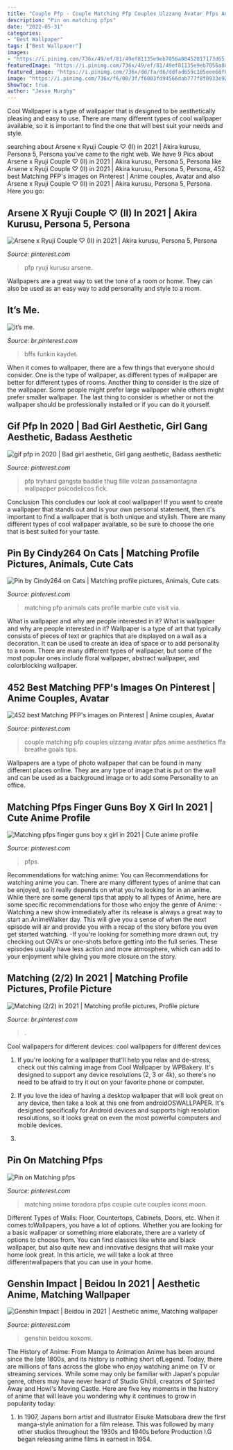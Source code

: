 ```yaml
---
title: "Couple Pfp - Couple Matching Pfp Couples Ulzzang Avatar Pfps Anime Aesthetics Ffa Breathe Goals Tips"
description: "Pin on matching pfps"
date: "2022-05-31"
categories:
- "Best Wallpaper"
tags: ["Best Wallpaper"]
images:
- "https://i.pinimg.com/736x/49/ef/81/49ef81135e9eb7056a88452817173d65.jpg"
featuredImage: "https://i.pinimg.com/736x/49/ef/81/49ef81135e9eb7056a88452817173d65.jpg"
featured_image: "https://i.pinimg.com/736x/dd/fa/d6/ddfad659c105eee68f8d1a9d751eb229.jpg"
image: "https://i.pinimg.com/736x/f6/00/3f/f6003fd94566dab777f8f0933e922736.jpg"
ShowToc: true
author: "Jesse Murphy"
---
```



Cool Wallpaper is a type of wallpaper that is designed to be aesthetically pleasing and easy to use. There are many different types of cool wallpaper available, so it is important to find the one that will best suit your needs and style.

	

		
searching about Arsene x Ryuji Couple ♡ (II) in 2021 | Akira kurusu, Persona 5, Persona you've came to the right web. We have 9 Pics about Arsene x Ryuji Couple ♡ (II) in 2021 | Akira kurusu, Persona 5, Persona like Arsene x Ryuji Couple ♡ (II) in 2021 | Akira kurusu, Persona 5, Persona, 452 best Matching PFP&#039;s images on Pinterest | Anime couples, Avatar and also Arsene x Ryuji Couple ♡ (II) in 2021 | Akira kurusu, Persona 5, Persona. Here you go:
		
    
## Arsene X Ryuji Couple ♡ (II) In 2021 | Akira Kurusu, Persona 5, Persona

<img loading=lazy src="https://i.pinimg.com/736x/7c/30/ea/7c30ea1bce8c3d256d01bdcb9a78e664.jpg" onerror="this.onerror=null;this.src='https://tse1.mm.bing.net/th?id=OIP.mJKubGwRt_xTxIgDz_XDdAHaHa&amp;pid=15.1';" alt="Arsene x Ryuji Couple ♡ (II) in 2021 | Akira kurusu, Persona 5, Persona">

_Source: pinterest.com_

>pfp ryuji kurusu arsene. 

	

Wallpapers are a great way to set the tone of a room or home. They can also be used as an easy way to add personality and style to a room.

    
## It’s Me.

<img loading=lazy src="https://i.pinimg.com/736x/05/91/9a/05919a821141f0ca5468af6f3660c5fa.jpg" onerror="this.onerror=null;this.src='https://tse2.mm.bing.net/th?id=OIP.A4qFnsGwrI_D20CkrDXbKQHaHa&amp;pid=15.1';" alt="it’s me.">

_Source: br.pinterest.com_

>bffs funkin kaydet. 

	

When it comes to wallpaper, there are a few things that everyone should consider. One is the type of wallpaper, as different types of wallpaper are better for different types of rooms. Another thing to consider is the size of the wallpaper. Some people might prefer large wallpaper while others might prefer smaller wallpaper. The last thing to consider is whether or not the wallpaper should be professionally installed or if you can do it yourself.

    
## Gif Pfp In 2020 | Bad Girl Aesthetic, Girl Gang Aesthetic, Badass Aesthetic

<img loading=lazy src="https://i.pinimg.com/736x/dd/fa/d6/ddfad659c105eee68f8d1a9d751eb229.jpg" onerror="this.onerror=null;this.src='https://tse3.mm.bing.net/th?id=OIP.VWFYPp7RuuUAWQurYzr48gAAAA&amp;pid=15.1';" alt="gif pfp in 2020 | Bad girl aesthetic, Girl gang aesthetic, Badass aesthetic">

_Source: pinterest.com_

>pfp tryhard gangsta baddie thug fille volzan passamontagna wallpapper psicodelicos fick. 

	

Conclusion
This concludes our look at cool wallpaper! If you want to create a wallpaper that stands out and is your own personal statement, then it's important to find a wallpaper that is both unique and stylish. There are many different types of cool wallpaper available, so be sure to choose the one that is best suited for your taste.

    
## Pin By Cindy264 On Cats | Matching Profile Pictures, Animals, Cute Cats

<img loading=lazy src="https://i.pinimg.com/736x/49/ef/81/49ef81135e9eb7056a88452817173d65.jpg" onerror="this.onerror=null;this.src='https://tse4.mm.bing.net/th?id=OIP.tMYYHleRRsLCNAHphAsOcAAAAA&amp;pid=15.1';" alt="Pin by Cindy264 on Cats | Matching profile pictures, Animals, Cute cats">

_Source: pinterest.com_

>matching pfp animals cats profile marble cute visit via. 

	

What is wallpaper and why are people interested in it?
What is wallpaper and why are people interested in it?
Wallpaper is a type of art that typically consists of pieces of text or graphics that are displayed on a wall as a decoration. It can be used to create an idea of space or to add personality to a room. There are many different types of wallpaper, but some of the most popular ones include floral wallpaper, abstract wallpaper, and colorblocking wallpaper.

    
## 452 Best Matching PFP&#039;s Images On Pinterest | Anime Couples, Avatar

<img loading=lazy src="https://i.pinimg.com/736x/aa/3e/5f/aa3e5fe7d624bb98ea2a6fffc8ab7a09.jpg" onerror="this.onerror=null;this.src='https://tse3.mm.bing.net/th?id=OIP.6b2cev1PvdyFz5xBASt79QHaHa&amp;pid=15.1';" alt="452 best Matching PFP&#039;s images on Pinterest | Anime couples, Avatar">

_Source: pinterest.com_

>couple matching pfp couples ulzzang avatar pfps anime aesthetics ffa breathe goals tips. 

	



Wallpapers are a type of photo wallpaper that can be found in many different places online. They are any type of image that is put on the wall and can be used as a background image or to add some Personality to an office.

    
## Matching Pfps Finger Guns Boy X Girl In 2021 | Cute Anime Profile

<img loading=lazy src="https://i.pinimg.com/736x/ea/2e/ea/ea2eea118585a515660665e0b224f827.jpg" onerror="this.onerror=null;this.src='https://tse1.mm.bing.net/th?id=OIP.Teq-AJqQw0mInYk857CgegHaPJ&amp;pid=15.1';" alt="Matching pfps finger guns boy x girl in 2021 | Cute anime profile">

_Source: pinterest.com_

>pfps. 

	

Recommendations for watching anime: You can
Recommendations for watching anime you can. There are many different types of anime that can be enjoyed, so it really depends on what you're looking for in an anime. While there are some general tips that apply to all types of Anime, here are some specific recommendations for those who enjoy the genre of Anime: 
-Watching a new show immediately after its release is always a great way to start an AnimeWalker day. This will give you a sense of when the next episode will air and provide you with a recap of the story before you even get started watching. 
-If you're looking for something more drawn out, try checking out OVA's or one-shots before getting into the full series. These episodes usually have less action and more atmosphere, which can add to your enjoyment while giving you more closure on the story.

    
## Matching (2/2) In 2021 | Matching Profile Pictures, Profile Picture

<img loading=lazy src="https://i.pinimg.com/736x/fd/6b/05/fd6b05d973f672a804334508cda78054.jpg" onerror="this.onerror=null;this.src='https://tse2.mm.bing.net/th?id=OIP.hBRiXhMFL9josf0VByGBSwHaHa&amp;pid=15.1';" alt="Matching (2/2) in 2021 | Matching profile pictures, Profile picture">

_Source: br.pinterest.com_

>. 

	

Cool wallpapers for different devices:
cool wallpapers for different devices 

1. If you're looking for a wallpaper that'll help you relax and de-stress, check out this calming image from Cool Wallpaper by WPBakery. It's designed to support any device resolutions (2, 3 or 4k), so there's no need to be afraid to try it out on your favorite phone or computer.

2. If you love the idea of having a desktop wallpaper that will look great on any device, then take a look at this one from androidOSWALLPAPER. It's designed specifically for Android devices and supports high resolution resolutions, so it looks great on even the most powerful computers and mobile devices.

3.

    
## Pin On Matching Pfps

<img loading=lazy src="https://i.pinimg.com/736x/af/68/8b/af688b0116f79e4e95277d3a79cac7bc.jpg" onerror="this.onerror=null;this.src='https://tse4.mm.bing.net/th?id=OIP.iiXlelamc6ioz-Plr9itlgHaHa&amp;pid=15.1';" alt="Pin on Matching pfps">

_Source: pinterest.com_

>matching anime toradora pfps couple cute couples icons moon. 

	

Different Types of Walls: Floor, Countertops, Cabinets, Doors, etc.
When it comes toWallpapers, you have a lot of options. Whether you are looking for a basic wallpaper or something more elaborate, there are a variety of options to choose from. You can find classics like white and black wallpaper, but also quite new and innovative designs that will make your home look great. In this article, we will take a look at three differentwallpapers that you can use in your home.

    
## Genshin Impact | Beidou In 2021 | Aesthetic Anime, Matching Wallpaper

<img loading=lazy src="https://i.pinimg.com/736x/f6/00/3f/f6003fd94566dab777f8f0933e922736.jpg" onerror="this.onerror=null;this.src='https://tse3.mm.bing.net/th?id=OIP.5QJSZ4hsE4q4oKBbXkkM1wHaNK&amp;pid=15.1';" alt="Genshin Impact | Beidou in 2021 | Aesthetic anime, Matching wallpaper">

_Source: pinterest.com_

>genshin beidou kokomi. 

	

The History of Anime: From Manga to Animation
Anime has been around since the late 1800s, and its history is nothing short ofLegend. Today, there are millions of fans across the globe who enjoy watching anime on TV or streaming services. While some may only be familiar with Japan's popular genre, others may have never heard of Studio Ghibli, creators of Spirited Away and Howl's Moving Castle. Here are five key moments in the history of anime that will leave you wondering why it continues to grow in popularity today:
1) In 1907, Japans born artist and illustrator Eisuke Matsubara drew the first manga-style animation for a film release. This was followed by many other studios throughout the 1930s and 1940s before Production I.G began releasing anime films in earnest in 1954.


